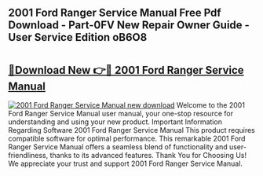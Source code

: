 ## 2001 Ford Ranger Service Manual Free Pdf Download - Part-0FV New Repair Owner Guide - User Service Edition oB6O8

# <h2><a href="http://bc31699.oget.top/?id=2001+Ford+Ranger+Service+Manual">🔗Download New 👉🔴 2001 Ford Ranger Service Manual</a></h2>

[![2001 Ford Ranger Service Manual new download](https://i.imgur.com/5g1atiW.png)](http://bc31699.oget.top/?id=2001+Ford+Ranger+Service+Manual)
Welcome to the 2001 Ford Ranger Service Manual user manual, your one-stop resource for understanding and using your new product. Important Information Regarding Software 2001 Ford Ranger Service Manual This product requires compatible software for optimal performance. This remarkable 2001 Ford Ranger Service Manual offers a seamless blend of functionality and user-friendliness, thanks to its advanced features. Thank You for Choosing Us! We appreciate your trust and support 2001 Ford Ranger Service Manual.
